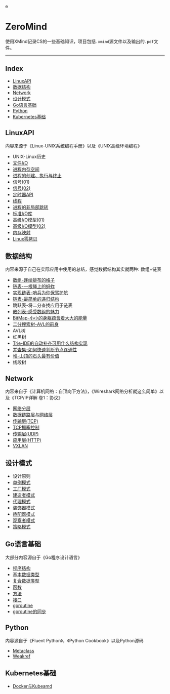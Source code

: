 e
# ZeroMind

使用XMind记录CS的一些基础知识，项目包括`.xmind`源文件以及输出的`.pdf`文件。

----

## Index

- [LinuxAPI](#LinuxAPI)
- [数据结构](#数据结构)
- [Network](#Network)
- [设计模式](#设计模式)
- [Go语言基础](#Go语言基础)
- [Python](#Python)
- [Kubernetes基础](#Kubernetes基础)


## LinuxAPI

内容来源于《Linux-UNIX系统编程手册》以及《UNIX高级环境编程》

- UNIX-Linux历史
- [文件I/O](https://smartkeyerror.oss-cn-shenzhen.aliyuncs.com/ZeroMind/LinuxAPI/2.%20%E6%96%87%E4%BB%B6IO.pdf)
- [进程内存空间](https://smartkeyerror.oss-cn-shenzhen.aliyuncs.com/ZeroMind/LinuxAPI/3.%20%E8%BF%9B%E7%A8%8B%E5%86%85%E5%AD%98%E7%A9%BA%E9%97%B4.pdf)
- [进程的创建、执行与终止](https://smartkeyerror.oss-cn-shenzhen.aliyuncs.com/ZeroMind/LinuxAPI/4.%20%E8%BF%9B%E7%A8%8B%E7%9A%84%E5%88%9B%E5%BB%BA%E3%80%81%E6%89%A7%E8%A1%8C%E4%B8%8E%E7%BB%88%E6%AD%A2.pdf)
- [信号(01)](https://smartkeyerror.oss-cn-shenzhen.aliyuncs.com/ZeroMind/LinuxAPI/5.%20%E4%BF%A1%E5%8F%B7%2801%29.pdf)
- [信号(02)](https://smartkeyerror.oss-cn-shenzhen.aliyuncs.com/ZeroMind/LinuxAPI/6.%20%E4%BF%A1%E5%8F%B7%2802%29.pdf)
- [定时器API](https://smartkeyerror.oss-cn-shenzhen.aliyuncs.com/ZeroMind/LinuxAPI/7.%20%E5%AE%9A%E6%97%B6%E5%99%A8API.pdf)
- [线程](https://smartkeyerror.oss-cn-shenzhen.aliyuncs.com/ZeroMind/LinuxAPI/8.%20%E7%BA%BF%E7%A8%8B.pdf)
- [进程的非局部跳转](https://smartkeyerror.oss-cn-shenzhen.aliyuncs.com/ZeroMind/LinuxAPI/9.%20%E8%BF%9B%E7%A8%8B%E7%9A%84%E9%9D%9E%E5%B1%80%E9%83%A8%E8%B7%B3%E8%BD%AC.pdf)
- [标准I/O库](https://smartkeyerror.oss-cn-shenzhen.aliyuncs.com/ZeroMind/LinuxAPI/10.%20%E6%A0%87%E5%87%86IO%E5%BA%93.pdf)
- [高级I/O模型(01)](https://smartkeyerror.oss-cn-shenzhen.aliyuncs.com/ZeroMind/LinuxAPI/11.%20%E9%AB%98%E7%BA%A7IO%E6%A8%A1%E5%9E%8B%281%29.pdf)
- [高级I/O模型(02)](https://smartkeyerror.oss-cn-shenzhen.aliyuncs.com/ZeroMind/LinuxAPI/12.%20%E9%AB%98%E7%BA%A7IO%E6%A8%A1%E5%9E%8B%282%29.pdf)
- [内存映射](https://smartkeyerror.oss-cn-shenzhen.aliyuncs.com/ZeroMind/LinuxAPI/13.%20%E5%86%85%E5%AD%98%E6%98%A0%E5%B0%84.pdf)
- [Linux零拷贝](https://smartkeyerror.oss-cn-shenzhen.aliyuncs.com/ZeroMind/LinuxAPI/14.%20Linux%E9%9B%B6%E6%8B%B7%E8%B4%9D.pdf)


## 数据结构

内容来源于自己在实际应用中使用的总结，感觉数据结构其实就两种: 数组+链表

- [数组-连续排布的格子](https://smartkeyerror.oss-cn-shenzhen.aliyuncs.com/ZeroMind/DataStructure/1.%20%E6%95%B0%E7%BB%84-%E8%BF%9E%E7%BB%AD%E6%8E%92%E5%B8%83%E7%9A%84%E6%A0%BC%E5%AD%90.pdf)
- [链表-一根绳上的蚂蚱](https://smartkeyerror.oss-cn-shenzhen.aliyuncs.com/ZeroMind/DataStructure/2.%20%E9%93%BE%E8%A1%A8-%E4%B8%80%E6%A0%B9%E7%BB%B3%E4%B8%8A%E7%9A%84%E8%9A%82%E8%9A%B1.pdf)
- [实现链表-哨兵为你保驾护航](https://smartkeyerror.oss-cn-shenzhen.aliyuncs.com/ZeroMind/DataStructure/3.%20%E5%AE%9E%E7%8E%B0%E9%93%BE%E8%A1%A8-%E5%93%A8%E5%85%B5%E4%B8%BA%E4%BD%A0%E4%BF%9D%E9%A9%BE%E6%8A%A4%E8%88%AA.pdf)
- [链表-最简单的递归结构](https://smartkeyerror.oss-cn-shenzhen.aliyuncs.com/ZeroMind/DataStructure/4.%20%E9%93%BE%E8%A1%A8-%E6%9C%80%E7%AE%80%E5%8D%95%E7%9A%84%E9%80%92%E5%BD%92%E7%BB%93%E6%9E%84.pdf)
- 跳跃表-将二分查找应用于链表
- [散列表-感受数组的魅力](https://smartkeyerror.oss-cn-shenzhen.aliyuncs.com/ZeroMind/DataStructure/6.%20%E6%95%A3%E5%88%97%E8%A1%A8-%E6%84%9F%E5%8F%97%E6%95%B0%E7%BB%84%E7%9A%84%E9%AD%85%E5%8A%9B.pdf)
- [BitMap-小小的身躯蕴含着大大的能量](https://smartkeyerror.oss-cn-shenzhen.aliyuncs.com/ZeroMind/DataStructure/7.%20BitMap-%E5%B0%8F%E5%B0%8F%E7%9A%84%E8%BA%AB%E8%BA%AF%E8%95%B4%E5%90%AB%E7%9D%80%E5%A4%A7%E5%A4%A7%E7%9A%84%E8%83%BD%E9%87%8F.pdf)
- [二分搜索树-AVL的前身](https://smartkeyerror.oss-cn-shenzhen.aliyuncs.com/ZeroMind/DataStructure/8.%20%E4%BA%8C%E5%88%86%E6%90%9C%E7%B4%A2%E6%A0%91-AVL%E7%9A%84%E5%89%8D%E8%BA%AB.pdf)
- AVL树
- 红黑树
- [Trie-IDE的自动补齐可用什么结构实现](https://smartkeyerror.oss-cn-shenzhen.aliyuncs.com/ZeroMind/DataStructure/11.%20Trie-IDE%E7%9A%84%E8%87%AA%E5%8A%A8%E8%A1%A5%E9%BD%90%E5%8F%AF%E7%94%A8%E4%BB%80%E4%B9%88%E7%BB%93%E6%9E%84%E5%AE%9E%E7%8E%B0.pdf)
- [并查集-如何快速判断节点连通性](https://smartkeyerror.oss-cn-shenzhen.aliyuncs.com/ZeroMind/DataStructure/12.%20%E5%B9%B6%E6%9F%A5%E9%9B%86-%E5%A6%82%E4%BD%95%E5%BF%AB%E9%80%9F%E5%88%A4%E6%96%AD%E8%8A%82%E7%82%B9%E8%BF%9E%E9%80%9A%E6%80%A7.pdf)
- [堆-山顶的石头最有价值](https://smartkeyerror.oss-cn-shenzhen.aliyuncs.com/ZeroMind/DataStructure/13.%20%E5%A0%86-%E5%B1%B1%E9%A1%B6%E7%9A%84%E7%9F%B3%E5%A4%B4%E6%9C%80%E6%9C%89%E4%BB%B7%E5%80%BC.pdf)
- 线段树


## Network

内容来自于《计算机网络：自顶向下方法》，《Wireshark网络分析就这么简单》以及《TCP/IP详解 卷1：协议》

- [网络分层](https://smartkeyerror.oss-cn-shenzhen.aliyuncs.com/ZeroMind/Network/1.%20%E7%BD%91%E7%BB%9C%E5%88%86%E5%B1%82.pdf)
- [数据链路层与网络层](https://smartkeyerror.oss-cn-shenzhen.aliyuncs.com/ZeroMind/Network/2.%20%E6%95%B0%E6%8D%AE%E9%93%BE%E8%B7%AF%E5%B1%82%E4%B8%8E%E7%BD%91%E7%BB%9C%E5%B1%82.pdf)
- [传输层(TCP)](https://smartkeyerror.oss-cn-shenzhen.aliyuncs.com/ZeroMind/Network/3.%20%E4%BC%A0%E8%BE%93%E5%B1%82%28TCP%29.pdf)
- [TCP拥塞控制](https://smartkeyerror.oss-cn-shenzhen.aliyuncs.com/ZeroMind/Network/4.%20TCP%E6%8B%A5%E5%A1%9E%E6%8E%A7%E5%88%B6.pdf)
- [传输层(UDP)](https://smartkeyerror.oss-cn-shenzhen.aliyuncs.com/ZeroMind/Network/5.%20%E4%BC%A0%E8%BE%93%E5%B1%82%28UDP%29.pdf)
- [应用层(HTTP)](https://smartkeyerror.oss-cn-shenzhen.aliyuncs.com/ZeroMind/Network/6.%20%E5%BA%94%E7%94%A8%E5%B1%82%28HTTP%29.pdf)
- [VXLAN](https://smartkeyerror.oss-cn-shenzhen.aliyuncs.com/ZeroMind/Network/7.%20VXLAN.pdf)


## 设计模式

- 设计原则
- [单例模式](https://smartkeyerror.oss-cn-shenzhen.aliyuncs.com/ZeroMind/DesignPattern/2.%20%E5%8D%95%E4%BE%8B%E6%A8%A1%E5%BC%8F.pdf)
- [工厂模式](https://smartkeyerror.oss-cn-shenzhen.aliyuncs.com/ZeroMind/DesignPattern/3.%20%E5%B7%A5%E5%8E%82%E6%A8%A1%E5%BC%8F.pdf)
- [建造者模式](https://smartkeyerror.oss-cn-shenzhen.aliyuncs.com/ZeroMind/DesignPattern/4.%20%E5%BB%BA%E9%80%A0%E8%80%85%E6%A8%A1%E5%BC%8F.pdf)
- [代理模式](https://smartkeyerror.oss-cn-shenzhen.aliyuncs.com/ZeroMind/DesignPattern/6.%20%E4%BB%A3%E7%90%86%E6%A8%A1%E5%BC%8F.pdf)
- [装饰器模式](https://smartkeyerror.oss-cn-shenzhen.aliyuncs.com/ZeroMind/DesignPattern/7.%20%E8%A3%85%E9%A5%B0%E5%99%A8%E6%A8%A1%E5%BC%8F.pdf)
- [适配器模式](https://smartkeyerror.oss-cn-shenzhen.aliyuncs.com/ZeroMind/DesignPattern/8.%20%E9%80%82%E9%85%8D%E5%99%A8%E6%A8%A1%E5%BC%8F.pdf)
- [观察者模式](https://smartkeyerror.oss-cn-shenzhen.aliyuncs.com/ZeroMind/DesignPattern/10.%20%E8%A7%82%E5%AF%9F%E8%80%85%E6%A8%A1%E5%BC%8F.pdf)
- [策略模式](https://smartkeyerror.oss-cn-shenzhen.aliyuncs.com/ZeroMind/DesignPattern/11.%20%E7%AD%96%E7%95%A5%E6%A8%A1%E5%BC%8F.pdf)


## Go语言基础

大部分内容源自于《Go程序设计语言》

- [程序结构](https://smartkeyerror.oss-cn-shenzhen.aliyuncs.com/ZeroMind/Go/1.%20%E7%A8%8B%E5%BA%8F%E7%BB%93%E6%9E%84.pdf)
- [基本数据类型](https://smartkeyerror.oss-cn-shenzhen.aliyuncs.com/ZeroMind/Go/2.%20%E5%9F%BA%E6%9C%AC%E6%95%B0%E6%8D%AE%E7%B1%BB%E5%9E%8B.pdf)
- [复合数据类型](https://smartkeyerror.oss-cn-shenzhen.aliyuncs.com/ZeroMind/Go/3.%20%E5%A4%8D%E5%90%88%E6%95%B0%E6%8D%AE%E7%B1%BB%E5%9E%8B.pdf)
- [函数](https://smartkeyerror.oss-cn-shenzhen.aliyuncs.com/ZeroMind/Go/4.%20%E5%87%BD%E6%95%B0.pdf)
- [方法](https://smartkeyerror.oss-cn-shenzhen.aliyuncs.com/ZeroMind/Go/5.%20%E6%96%B9%E6%B3%95.pdf)
- [接口](https://smartkeyerror.oss-cn-shenzhen.aliyuncs.com/ZeroMind/Go/6.%20%E6%8E%A5%E5%8F%A3.pdf)
- [goroutine](https://smartkeyerror.oss-cn-shenzhen.aliyuncs.com/ZeroMind/Go/7.%20goroutine.pdf)
- [goroutine的同步](https://smartkeyerror.oss-cn-shenzhen.aliyuncs.com/ZeroMind/Go/8.%20goroutine%E7%9A%84%E5%90%8C%E6%AD%A5.pdf)


## Python

内容源自于《Fluent Python》，《Python Cookbook》以及Python源码

- [Metaclass](https://smartkeyerror.oss-cn-shenzhen.aliyuncs.com/ZeroMind/Python/1.%20Metaclass.pdf)
- [Weakref](https://smartkeyerror.oss-cn-shenzhen.aliyuncs.com/ZeroMind/Python/2.%20Weakref.pdf)


## Kubernetes基础

- [Docker与Kubeamd](https://smartkeyerror.oss-cn-shenzhen.aliyuncs.com/ZeroMind/Kubernetes/1.%20Docker%E4%B8%8EKubeadm.pdf)
